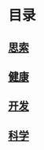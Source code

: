 # 目录

## [思索](thoughts/index.md)

## [健康](health/index.md)

## [开发](LOG.md)

## [科学](science/photosynthesis.md)